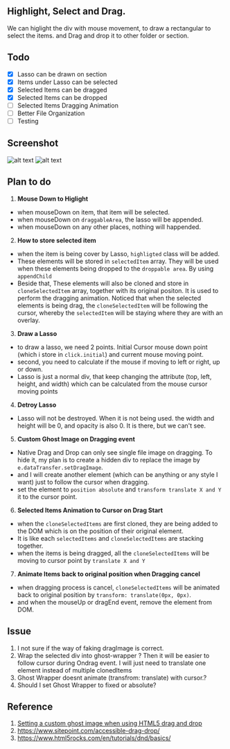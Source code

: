 ## Highlight, Select and Drag. 
We can higlight the div with mouse movement, to draw a rectangular to select the items. and Drag and drop it to other folder or section.

## Todo
- [x] Lasso can be drawn on section
- [x] Items under Lasso can be selected
- [x] Selected Items can be dragged
- [x] Selected Items can be dropped
- [ ] Selected Items Dragging Animation
- [ ] Better File Organization
- [ ] Testing

## Screenshot
![alt text](https://i.imgur.com/bvT6Mrw.png "Highlight to select div")
![alt text](https://i.imgur.com/ydYJhVd.png "Selected Div Animate to Cursor when dragging")

## Plan to do 
1. **Mouse Down to Higlight**
  - when mouseDown on item, that item will be selected.
  - when mouseDown on `draggableArea`, the lasso will be appended.
  - when mouseDown on any other places, nothing will happended. 

2. **How to store selected item**
  - when the item is being cover by Lasso, `highligted` class will be added.
  - These elements will be stored in `selectedItem` array. They will be used when these elements being dropped to the `droppable area`. By using `appendChild`
  - Beside that, These elements will also be cloned and store in `cloneSelectedItem` array, together with its original positon. It is used to perform the dragging animation. Noticed that when the selected elements is being drag, the 
`cloneSelectedItem` will be following the cursor, whereby the `selectedItem` will be staying where they are with an overlay.

3. **Draw a Lasso**
  - to draw a lasso, we need 2 points. Initial Cursor mouse down point (which i store in `click.initial`) and current mouse moving point.
  - second, you need to calculate if the mouse if moving to left or right, up or down.
  - Lasso is just a normal div, that keep changing the attribute (top, left, height, and width) which can be calculated from 
the mouse cursor moving points

4. **Detroy Lasso**
  - Lasso will not be destroyed. When it is not being used. the width and height will be 0, and opacity is also 0. It is there, but we can't see.

5. **Custom Ghost Image on Dragging event**
  - Native Drag and Drop can only see single file image on dragging. To hide it, my plan is to create a hidden div to replace the image by `e.dataTransfer.setDragImage`. 
  - and I will create another element (which can be anything or any style I want) just to follow the cursor when dragging.
  - set the element to `position absolute` and `transform translate X and Y` it to the cursor point. 

6. **Selected Items Animation to Cursor on Drag Start**
  - when the `cloneSelectedItems` are first cloned, they are being added to the DOM which is on the position of their original element. 
  - It is like each `selectedItems` and `cloneSelectedItems` are stacking together. 
  - when the items is being dragged, all the `cloneSelectedItems` will be moving to cursor point by `translate X and Y`

7. **Animate Items back to original position when Dragging cancel**
  - when dragging process is cancel, `cloneSelectedItems` will be animated back to original position by `transform: translate(0px, 0px)`. 
  - and when the mouseUp or dragEnd event, remove the element from DOM. 

## Issue
1. I not sure if the way of faking dragImage is correct. 
2. Wrap the selected div into ghost-wrapper ? Then it will be easier to follow cursor during Ondrag event. I will just need to translate one element instead of multiple clonedItems
2. Ghost Wrapper doesnt animate (transfrom: translate) with cursor.?
3. Should I set Ghost Wrapper to fixed or absolute? 

## Reference
1. [Setting a custom ghost image when using HTML5 drag and drop](https://kryogenix.org/code/browser/custom-drag-image.html)
2. https://www.sitepoint.com/accessible-drag-drop/
3. https://www.html5rocks.com/en/tutorials/dnd/basics/
